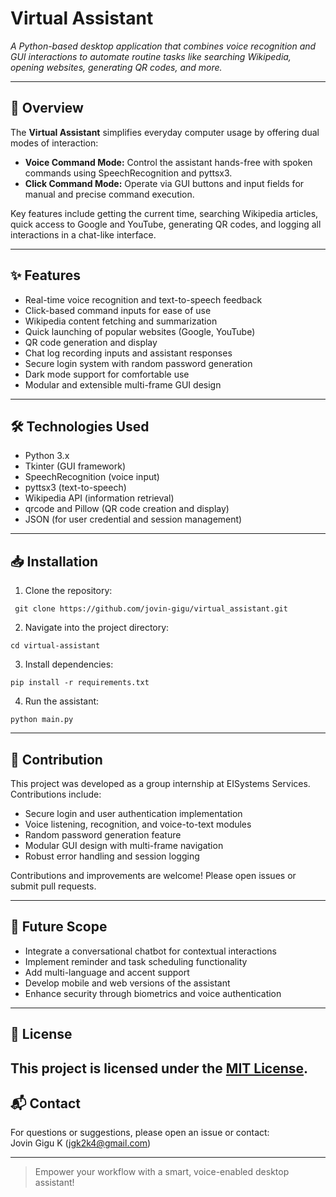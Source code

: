 # Virtual Assistant

_A Python-based desktop application that combines voice recognition and GUI interactions to automate routine tasks like searching Wikipedia, opening websites, generating QR codes, and more._

---

## 🚀 Overview

The **Virtual Assistant** simplifies everyday computer usage by offering dual modes of interaction:

- **Voice Command Mode:** Control the assistant hands-free with spoken commands using SpeechRecognition and pyttsx3.
- **Click Command Mode:** Operate via GUI buttons and input fields for manual and precise command execution.

Key features include getting the current time, searching Wikipedia articles, quick access to Google and YouTube, generating QR codes, and logging all interactions in a chat-like interface.

---

## ✨ Features

- Real-time voice recognition and text-to-speech feedback  
- Click-based command inputs for ease of use  
- Wikipedia content fetching and summarization  
- Quick launching of popular websites (Google, YouTube)  
- QR code generation and display  
- Chat log recording inputs and assistant responses  
- Secure login system with random password generation  
- Dark mode support for comfortable use  
- Modular and extensible multi-frame GUI design  

---

## 🛠 Technologies Used

- Python 3.x  
- Tkinter (GUI framework)  
- SpeechRecognition (voice input)  
- pyttsx3 (text-to-speech)  
- Wikipedia API (information retrieval)  
- qrcode and Pillow (QR code creation and display)  
- JSON (for user credential and session management)  

---

## 📥 Installation

1. Clone the repository:
 ```
  git clone https://github.com/jovin-gigu/virtual_assistant.git
```
2. Navigate into the project directory:
```
cd virtual-assistant
```
3. Install dependencies:
```
pip install -r requirements.txt
```
4. Run the assistant:
```
python main.py
```
---

## 👥 Contribution

This project was developed as a group internship at EISystems Services. Contributions include:

- Secure login and user authentication implementation  
- Voice listening, recognition, and voice-to-text modules  
- Random password generation feature  
- Modular GUI design with multi-frame navigation  
- Robust error handling and session logging  

Contributions and improvements are welcome! Please open issues or submit pull requests.

---

## 🔮 Future Scope

- Integrate a conversational chatbot for contextual interactions  
- Implement reminder and task scheduling functionality  
- Add multi-language and accent support  
- Develop mobile and web versions of the assistant  
- Enhance security through biometrics and voice authentication  

---

## 📄 License

This project is licensed under the [MIT License](LICENSE.txt).
---

## 📬 Contact

For questions or suggestions, please open an issue or contact:  
Jovin Gigu K (jgk2k4@gmail.com)

---

> Empower your workflow with a smart, voice-enabled desktop assistant!
